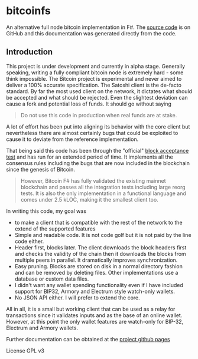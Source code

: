 # bitcoinfs

An alternative full node bitcoin implementation in F#. The [source code][2] is on GitHub and this documentation
was generated directly from the code.

## Introduction
This project is under development and currently in alpha stage. Generally speaking, writing
a fully compliant bitcoin node is extremely hard - some think impossible. The Bitcoin project
is experimental and never aimed to deliver a 100% accurate specification. The Satoshi client
is the de-facto standard. By far the most used client on the network, it dictates what should
be accepted and what should be rejected. Even the slightest deviation can cause a fork and potential
loss of funds. It should go without saying

> Do not use this code in production when real funds are at stake. 

A lot of effort has been put into aligning its behavior with the core client but nevertheless there
are almost certainly bugs that could be exploited to cause it to deviate from the reference
implementation.

That being said this code has been through the "official" [block acceptance test][1] and has run
for an extended period of time. It implements all the consensus rules including the bugs that 
are now included in the blockchain since the genesis of Bitcoin.

> However, Bitcoin F# has fully validated the existing mainnet blockchain and passes all the integration
tests including large reorg tests. It is also the only implementation in a functional language and comes
under 2.5 kLOC, making it the smallest client too.

In writing this code, my goal was 

- to make a client that is compatible with the rest of the network to the extend of
the supported features
- Simple and readable code. It is not code golf but it is not paid by the line code either.
- Header first, blocks later. The client downloads the block headers first and checks the validity
of the chain then it downloads the blocks from multiple peers in parallel. It dramatically improves
synchronization.
- Easy pruning. Blocks are stored on disk in a normal directory fashion and can be removed by deleting
files. Other implementations use a database or custom data files.
- I didn't want any wallet spending functionality even if I have included support for BIP32, Armory and Electrum style
watch-only wallets. 
- No JSON API either. I will prefer to extend the core.

All in all, it is a small but working client that can be used as a relay for transactions since it
validates inputs and as the base of an online wallet. However, at this point the only wallet
features are watch-only for BIP-32, Electrum and Armory wallets.

Further documentation can be obtained at the [project github pages][3]

License
GPL v3

[1]: https://github.com/TheBlueMatt/test-scripts
[2]: https://github.com/bitcoinfs/bitcoinfs
[3]: http://bitcoinfs.github.io/bitcoinfs
